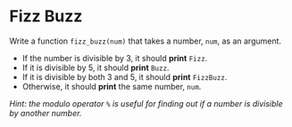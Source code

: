 # Fizz Buzz

Write a function `fizz_buzz(num)` that takes a number, `num`, as an argument.

- If the number is divisible by 3, it should **print** `Fizz`.
- If it is divisible by 5, it should **print** `Buzz`.
- If it is divisible by both 3 and 5, it should **print** `FizzBuzz`.
- Otherwise, it should **print** the same number, `num`.

 *Hint: the modulo operator  `%`  is useful for finding out if a number is divisible by another number.*

